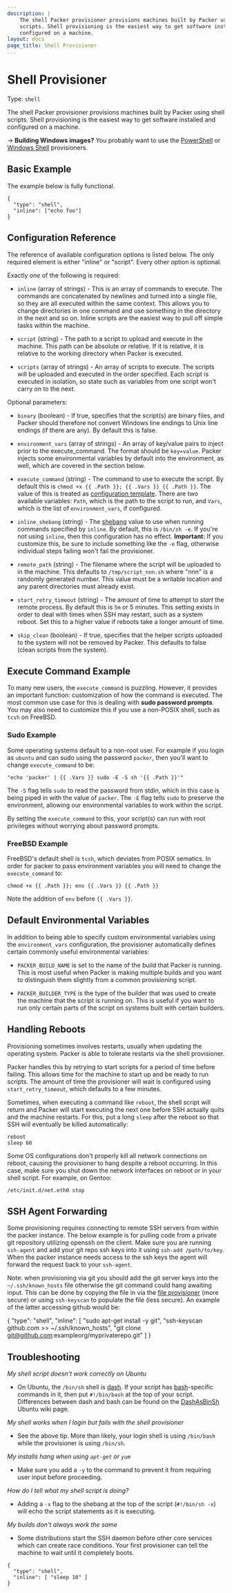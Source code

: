 ```yaml
---
description: |
    The shell Packer provisioner provisions machines built by Packer using shell
    scripts. Shell provisioning is the easiest way to get software installed and
    configured on a machine.
layout: docs
page_title: Shell Provisioner
...
```


# Shell Provisioner

Type: `shell`

The shell Packer provisioner provisions machines built by Packer using shell
scripts. Shell provisioning is the easiest way to get software installed and
configured on a machine.

-&gt; **Building Windows images?** You probably want to use the
[PowerShell](/docs/provisioners/powershell.html) or [Windows
Shell](/docs/provisioners/windows-shell.html) provisioners.

## Basic Example

The example below is fully functional.

``` {.javascript}
{
  "type": "shell",
  "inline": ["echo foo"]
}
```

## Configuration Reference

The reference of available configuration options is listed below. The only
required element is either "inline" or "script". Every other option is optional.

Exactly *one* of the following is required:

-   `inline` (array of strings) - This is an array of commands to execute. The
    commands are concatenated by newlines and turned into a single file, so they
    are all executed within the same context. This allows you to change
    directories in one command and use something in the directory in the next
    and so on. Inline scripts are the easiest way to pull off simple tasks
    within the machine.

-   `script` (string) - The path to a script to upload and execute in
    the machine. This path can be absolute or relative. If it is relative, it is
    relative to the working directory when Packer is executed.

-   `scripts` (array of strings) - An array of scripts to execute. The scripts
    will be uploaded and executed in the order specified. Each script is
    executed in isolation, so state such as variables from one script won't
    carry on to the next.

Optional parameters:

-   `binary` (boolean) - If true, specifies that the script(s) are binary files,
    and Packer should therefore not convert Windows line endings to Unix line
    endings (if there are any). By default this is false.

-   `environment_vars` (array of strings) - An array of key/value pairs to
    inject prior to the execute\_command. The format should be `key=value`.
    Packer injects some environmental variables by default into the environment,
    as well, which are covered in the section below.

-   `execute_command` (string) - The command to use to execute the script. By
    default this is `chmod +x {{ .Path }}; {{ .Vars }} {{ .Path }}`. The value
    of this is treated as [configuration
    template](/docs/templates/configuration-templates.html). There are two
    available variables: `Path`, which is the path to the script to run, and
    `Vars`, which is the list of `environment_vars`, if configured.

-   `inline_shebang` (string) - The
    [shebang](https://en.wikipedia.org/wiki/Shebang_%28Unix%29) value to use when
    running commands specified by `inline`. By default, this is `/bin/sh -e`. If
    you're not using `inline`, then this configuration has no effect.
    **Important:** If you customize this, be sure to include something like the
    `-e` flag, otherwise individual steps failing won't fail the provisioner.

-   `remote_path` (string) - The filename where the script will be uploaded
    to in the machine. This defaults to `/tmp/script_nnn.sh` where "nnn" is
    a randomly generated number. This value must be a writable location and
    any parent directories must already exist.

-   `start_retry_timeout` (string) - The amount of time to attempt to *start*
    the remote process. By default this is `5m` or 5 minutes. This setting
    exists in order to deal with times when SSH may restart, such as a
    system reboot. Set this to a higher value if reboots take a longer amount
    of time.

-   `skip_clean` (boolean) - If true, specifies that the helper scripts 
    uploaded to the system will not be removed by Packer. This defaults to 
    false (clean scripts from the system).

## Execute Command Example

To many new users, the `execute_command` is puzzling. However, it provides an
important function: customization of how the command is executed. The most
common use case for this is dealing with **sudo password prompts**. You may also
need to customize this if you use a non-POSIX shell, such as `tcsh` on FreeBSD.

### Sudo Example

Some operating systems default to a non-root user. For example if you login as
`ubuntu` and can sudo using the password `packer`, then you'll want to change
`execute_command` to be:

``` {.text}
"echo 'packer' | {{ .Vars }} sudo -E -S sh '{{ .Path }}'"
```

The `-S` flag tells `sudo` to read the password from stdin, which in this case
is being piped in with the value of `packer`. The `-E` flag tells `sudo` to
preserve the environment, allowing our environmental variables to work within
the script.

By setting the `execute_command` to this, your script(s) can run with root
privileges without worrying about password prompts.

### FreeBSD Example

FreeBSD's default shell is `tcsh`, which deviates from POSIX sematics. In order
for packer to pass environment variables you will need to change the
`execute_command` to:

    chmod +x {{ .Path }}; env {{ .Vars }} {{ .Path }}

Note the addition of `env` before `{{ .Vars }}`.

## Default Environmental Variables

In addition to being able to specify custom environmental variables using the
`environment_vars` configuration, the provisioner automatically defines certain
commonly useful environmental variables:

-   `PACKER_BUILD_NAME` is set to the name of the build that Packer is running.
    This is most useful when Packer is making multiple builds and you want to
    distinguish them slightly from a common provisioning script.

-   `PACKER_BUILDER_TYPE` is the type of the builder that was used to create the
    machine that the script is running on. This is useful if you want to run
    only certain parts of the script on systems built with certain builders.

## Handling Reboots

Provisioning sometimes involves restarts, usually when updating the operating
system. Packer is able to tolerate restarts via the shell provisioner.

Packer handles this by retrying to start scripts for a period of time before
failing. This allows time for the machine to start up and be ready to run
scripts. The amount of time the provisioner will wait is configured using
`start_retry_timeout`, which defaults to a few minutes.

Sometimes, when executing a command like `reboot`, the shell script will return
and Packer will start executing the next one before SSH actually quits and the
machine restarts. For this, put a long `sleep` after the reboot so that SSH will
eventually be killed automatically:

``` {.text}
reboot
sleep 60
```

Some OS configurations don't properly kill all network connections on reboot,
causing the provisioner to hang despite a reboot occurring. In this case, make
sure you shut down the network interfaces on reboot or in your shell script. For
example, on Gentoo:

``` {.text}
/etc/init.d/net.eth0 stop
```

## SSH Agent Forwarding

Some provisioning requires connecting to remote SSH servers from within the
packer instance. The below example is for pulling code from a private git
repository utilizing openssh on the client. Make sure you are running
`ssh-agent` and add your git repo ssh keys into it using `ssh-add /path/to/key`.
When the packer instance needs access to the ssh keys the agent will forward the
request back to your `ssh-agent`.

Note: when provisioning via git you should add the git server keys into the
`~/.ssh/known_hosts` file otherwise the git command could hang awaiting input.
This can be done by copying the file in via the [file
provisioner](/docs/provisioners/file.html) (more secure) or using `ssh-keyscan`
to populate the file (less secure). An example of the latter accessing github
would be:

{ "type": "shell", "inline": \[ "sudo apt-get install -y git", "ssh-keyscan
github.com &gt;&gt; \~/.ssh/known\_hosts", "git clone
git@github.com:exampleorg/myprivaterepo.git" \] }

## Troubleshooting

*My shell script doesn't work correctly on Ubuntu*

-   On Ubuntu, the `/bin/sh` shell is
    [dash](https://en.wikipedia.org/wiki/Debian_Almquist_shell). If your script
    has [bash](https://en.wikipedia.org/wiki/Bash_(Unix_shell))-specific commands
    in it, then put `#!/bin/bash` at the top of your script. Differences between
    dash and bash can be found on the
    [DashAsBinSh](https://wiki.ubuntu.com/DashAsBinSh) Ubuntu wiki page.

*My shell works when I login but fails with the shell provisioner*

-   See the above tip. More than likely, your login shell is using `/bin/bash`
    while the provisioner is using `/bin/sh`.

*My installs hang when using `apt-get` or `yum`*

-   Make sure you add a `-y` to the command to prevent it from requiring user
    input before proceeding.

*How do I tell what my shell script is doing?*

-   Adding a `-x` flag to the shebang at the top of the script (`#!/bin/sh -x`)
    will echo the script statements as it is executing.

*My builds don't always work the same*

-   Some distributions start the SSH daemon before other core services which can
    create race conditions. Your first provisioner can tell the machine to wait
    until it completely boots.

``` {.javascript}
{
  "type": "shell",
  "inline": [ "sleep 10" ]
}
```
